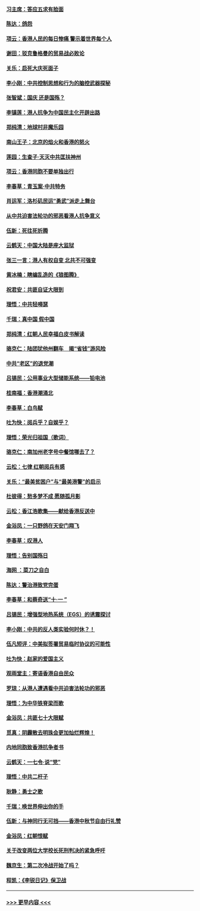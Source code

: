 #### [习主席：答应五求有脸面](../pages/nsc993/n11563953.md?t=10030255) 
#### [陈达：鸽怨](../pages/nsc993/n11561879.md?t=10030255) 
#### [项云：香港人民的每日惨痛  警示着世界每个人](../pages/nsc993/n11559273.md?t=10030255) 
#### [谢田：驳克鲁格曼的贸易战必败论](../pages/nsc993/n11555840.md?t=10030255) 
#### [关乐：启死大庆死面子](../pages/nsc993/n11556823.md?t=10030255) 
#### [李小刚：中共控制思想和行为的脑控武器探秘](../pages/nsc993/n11556776.md?t=10030255) 
#### [张智斌：国庆  还是国殇？](../pages/nsc993/n11556617.md?t=10030255) 
#### [李镇莲：港人抗争为中国民主化开辟出路](../pages/nsc993/n11556570.md?t=10030255) 
#### [郑纯清：地球村非魔乐园](../pages/nsc993/n11555415.md?t=10030255) 
#### [南山王子：北京的焰火和香港的怒火](../pages/nsc993/n11555318.md?t=10030255) 
#### [莲园：生查子·天灭中共匡扶神州](../pages/nsc993/n11555302.md?t=10030255) 
#### [项云：香港同胞不要单独出行](../pages/nsc993/n11555276.md?t=10030255) 
#### [李春草：青玉案‧中共特务](../pages/nsc993/n11552356.md?t=10030255) 
#### [肖运军：洛杉矶民运“勇武”派走上舞台](../pages/nsc993/n11551595.md?t=10030255) 
#### [从中共迫害法轮功的邪恶看港人抗争意义](../pages/nsc993/n11540858.md?t=10030255) 
#### [伍新：死往死折腾](../pages/nsc993/n11550174.md?t=10030255) 
#### [云鹤天：中国大陆是座大监狱](../pages/nsc993/n11550155.md?t=10030255) 
#### [张三一言：港人有权自变 北共不可强变](../pages/nsc993/n11550132.md?t=10030255) 
#### [黄冰楠：瞎编乱造的《狼图腾》](../pages/nsc993/n11550082.md?t=10030255) 
#### [祝君安：共匪自证大限到](../pages/nsc993/n11550041.md?t=10030255) 
#### [理悟：中共轻嘚瑟](../pages/nsc993/n11547978.md?t=10030255) 
#### [千瑞：真中国 假中国](../pages/nsc993/n11547865.md?t=10030255) 
#### [郑纯清：红朝人民幸福白皮书解读](../pages/nsc993/n11547499.md?t=10030255) 
#### [骆克仁：陆团犹他州翻车　揭“省钱”游风险](../pages/nsc993/n11546977.md?t=10030255) 
#### [中共“老区”的退党潮](../pages/nsc993/n11545995.md?t=10030255) 
#### [吕锡民：公用事业大型储能系统——铅电池](../pages/nsc993/n11545701.md?t=10030255) 
#### [桂南福：香港潮涌北](../pages/nsc993/n11545682.md?t=10030255) 
#### [李春草：白鸟赋](../pages/nsc993/n11545663.md?t=10030255) 
#### [吐为快：阅兵乎？自娱乎？](../pages/nsc993/n11545625.md?t=10030255) 
#### [理悟：荣光归祖国（歌词）](../pages/nsc993/n11545616.md?t=10030255) 
#### [骆克仁：南加州老字号中餐馆哪去了？](../pages/nsc993/n11545120.md?t=10030255) 
#### [云松：七律 红朝阅兵有感](../pages/nsc993/n11542394.md?t=10030255) 
#### [关乐：“最美贫困户”与“最美港警”的启示](../pages/nsc993/n11542252.md?t=10030255) 
#### [杜彼得：愁多梦不成 愿随孤月影](../pages/nsc993/n11540296.md?t=10030255) 
#### [云松：香江浩歌集——献给香港反送中](../pages/nsc993/n11540149.md?t=10030255) 
#### [金浴凤：一只野鸽在天安门翔飞](../pages/nsc993/n11540280.md?t=10030255) 
#### [李春草：叹港人](../pages/nsc993/n11540119.md?t=10030255) 
#### [理悟：告别国殇日](../pages/nsc993/n11539610.md?t=10030255) 
#### [海网 ：菜刀之自白](../pages/nsc993/n11539597.md?t=10030255) 
#### [陈达：警治港致党完蛋](../pages/nsc993/n11538127.md?t=10030255) 
#### [李春草：和蔡奇送“十·一 ”](../pages/nsc993/n11537810.md?t=10030255) 
#### [吕锡民：增强型地热系统（EGS）的诱震探讨](../pages/nsc993/n11537765.md?t=10030255) 
#### [李小刚：中共的反人类实验何时休？！](../pages/nsc993/n11537669.md?t=10030255) 
#### [伍凡短评：中美拟签署贸易临时协议的可能性](../pages/nsc993/n11536773.md?t=10030255) 
#### [吐为快：赵家的爱国主义](../pages/nsc993/n11536750.md?t=10030255) 
#### [观雨堂主：寄语香港自由民众](../pages/nsc993/n11536735.md?t=10030255) 
#### [罗琼：从港人遭遇看中共迫害法轮功的邪恶](../pages/nsc993/n11507862.md?t=10030255) 
#### [理悟：为中华铁脊梁而歌](../pages/nsc993/n11534458.md?t=10030255) 
#### [金浴凤：共匪七十大限赋](../pages/nsc993/n11534434.md?t=10030255) 
#### [觅真：阴霾散去明珠会更加灿烂辉煌！](../pages/nsc993/n11531858.md?t=10030255) 
#### [内地同胞致香港抗争者书](../pages/nsc993/n11531645.md?t=10030255) 
#### [云鹤天：一七令‧说“党”](../pages/nsc993/n11529099.md?t=10030255) 
#### [理悟：中共二杆子](../pages/nsc993/n11529046.md?t=10030255) 
#### [耿静：勇士之歌](../pages/nsc993/n11527562.md?t=10030255) 
#### [千瑞：唤世界伸出你的手](../pages/nsc993/n11526942.md?t=10030255) 
#### [伍新：与神同行无可挡——香港中秋节自由行礼赞](../pages/nsc993/n11526801.md?t=10030255) 
#### [金浴凤：红朝恨赋](../pages/nsc993/n11524312.md?t=10030255) 
#### [关于改变两位大学校长死刑判决的紧急呼吁](../pages/nsc993/n11524103.md?t=10030255) 
#### [魏京生：第二次冷战开始了吗？](../pages/nsc993/n11524023.md?t=10030255) 
#### [程凯：《李锐日记》保卫战](../pages/nsc993/n11522922.md?t=10030255) 

----
#### [ >>> 更早内容 <<< ](../indexes/nsc993-earlier.md)
